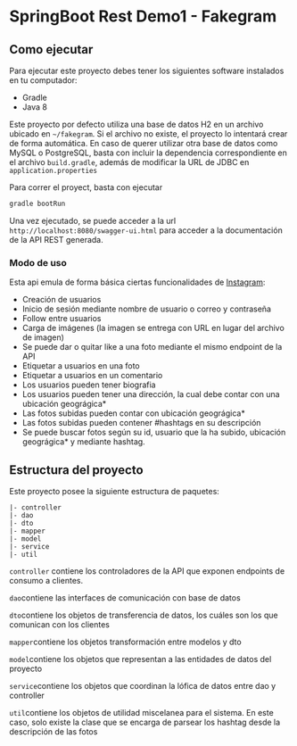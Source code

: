 # SpringBoot Rest Demo1 - Fakegram

## Como ejecutar

Para ejecutar este proyecto debes tener los siguientes software instalados en tu computador:

- Gradle
- Java 8

Este proyecto por defecto utiliza una base de datos H2 en un archivo ubicado en `~/fakegram`. Si el archivo no existe, el proyecto lo intentará crear de forma automática.
En caso de querer utilizar otra base de datos como MySQL o PostgreSQL, basta con incluir la dependencia correspondiente en el archivo `build.gradle`, además de modificar la URL de JDBC en `application.properties`

Para correr el proyect, basta con ejecutar 
```bash
gradle bootRun
```

Una vez ejecutado, se puede acceder a la url `http://localhost:8080/swagger-ui.html` para acceder a la documentación de la API REST generada.

### Modo de uso

Esta api emula de forma básica ciertas funcionalidades de [Instagram](https://www.instagram.com):

- Creación de usuarios
- Inicio de sesión mediante nombre de usuario o correo y contraseña
- Follow entre usuarios
- Carga de imágenes (la imagen se entrega con URL en lugar del archivo de imagen)
- Se puede dar o quitar like a una foto mediante el mismo endpoint de la API
- Etiquetar a usuarios en una foto
- Etiquetar a usuarios en un comentario
- Los usuarios pueden tener biografia
- Los usuarios pueden tener una dirección, la cual debe contar con una ubicación geográgica*
- Las fotos subidas pueden contar con ubicación geográgica*
- Las fotos subidas pueden contener #hashtags en su descripción
- Se puede buscar fotos según su id, usuario que la ha subido, ubicación geográgica* y mediante hashtag.

## Estructura del proyecto

Este proyecto posee la siguiente estructura de paquetes:
```
|- controller
|- dao
|- dto
|- mapper
|- model
|- service
|- util
```

`controller` contiene los controladores de la API que exponen endpoints de consumo a clientes.

`dao`contiene las interfaces de comunicación con base de datos

`dto`contiene los objetos de transferencia de datos, los cuáles son los que comunican con los clientes

`mapper`contiene los objetos transformación entre modelos y dto

`model`contiene los objetos que representan a las entidades de datos del proyecto

`service`contiene los objetos que coordinan la lófica de datos entre dao y controller

`util`contiene los objetos de utilidad miscelanea para el sistema. En este caso, solo existe la clase que se encarga de parsear los hashtag desde la descripción de las fotos